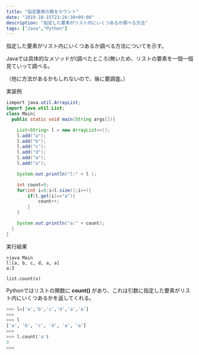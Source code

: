```yaml
---
title: "指定要素の数をカウント"
date: "2019-10-15T23:26:30+09:00"
description: "指定した要素がリスト内にいくつあるか調べる方法"
tags: ["Java","Python"]
---
```


指定した要素がリスト内にいくつあるか調べる方法についてを示す。

<div class="note_content_by_programming_language" id="note_content_Java">

Javaでは具体的なメソッドが(調べたところ)無いため、リストの要素を一個一個見ていって調べる。  

（他に方法があるかもしれないので、後に要調査。）

実装例

```java
iimport java.util.ArrayList;
import java.util.List;
class Main{
  public static void main(String args[]){

    List<String> l = new ArrayList<>();
    l.add("a");
    l.add("b");
    l.add("c");
    l.add("d");
    l.add("a");
    l.add("a");

    System.out.println("l:" + l );

    int count=0;
    for(int i=0;i<l.size();i++){
        if(l.get(i)=="a"){
            count++;
        }
    }

    System.out.println("a:" + count);
  }
}
```

実行結果

```
>java Main
l:[a, b, c, d, a, a]
a:3
```

</div>
<div class="note_content_by_programming_language" id="note_content_Python">

`list.count(x)`

Pythonではリストの関数に **count()** があり、これは引数に指定した要素がリスト内にいくつあるかを返してくれる。  

```python
>>> l=['a','b','c','d','a','a']
>>> 
>>> l
['a', 'b', 'c', 'd', 'a', 'a']
>>> 
>>> l.count('a')
3
>>> 
```


</div>

